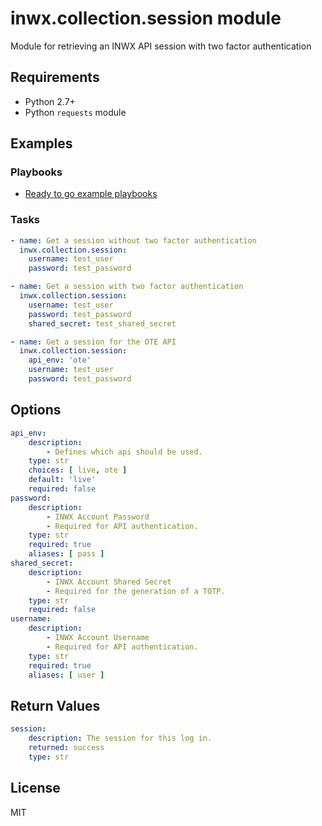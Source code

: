 # inwx.collection.session module

Module for retrieving an INWX API session with two factor authentication

## Requirements

* Python 2.7+
* Python `requests` module
## Examples

### Playbooks

* [Ready to go example playbooks](../../playbooks/examples/)

### Tasks

```yaml
- name: Get a session without two factor authentication
  inwx.collection.session:
    username: test_user
    password: test_password

- name: Get a session with two factor authentication
  inwx.collection.session:
    username: test_user
    password: test_password
    shared_secret: test_shared_secret

- name: Get a session for the OTE API
  inwx.collection.session:
    api_env: 'ote'
    username: test_user
    password: test_password
```

## Options

```yaml
api_env:
    description:
        - Defines which api should be used.
    type: str
    choices: [ live, ote ]
    default: 'live'
    required: false
password:
    description:
        - INWX Account Password
        - Required for API authentication.
    type: str
    required: true
    aliases: [ pass ]
shared_secret:
    description:
        - INWX Account Shared Secret
        - Required for the generation of a TOTP.
    type: str
    required: false
username:
    description:
        - INWX Account Username
        - Required for API authentication.
    type: str
    required: true
    aliases: [ user ]
```

## Return Values

```yaml
session:
    description: The session for this log in.
    returned: success
    type: str
```

License
----

MIT